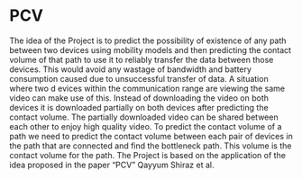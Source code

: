 PCV
===
The idea of the Project is to predict the possibility of existence of any path between two 
devices using mobility models and then predicting the contact volume of that path to use it 
to reliably transfer the data between those devices. This would avoid any wastage of bandwidth 
and battery consumption caused due to unsuccessful transfer of data. A situation where two d
evices within the communication range are viewing the same video can make use of this. 
Instead of downloading the video on both devices it is downloaded partially on both devices after 
predicting the contact volume. The partially downloaded video can be shared between each other to 
enjoy high quality video. To predict the contact volume of a path we need to predict the contact 
volume between each pair of devices in the path that are connected and find the bottleneck path. 
This volume is the contact volume for the path. The Project is based on the application of the 
idea proposed in the paper “PCV” Qayyum Shiraz et al.
